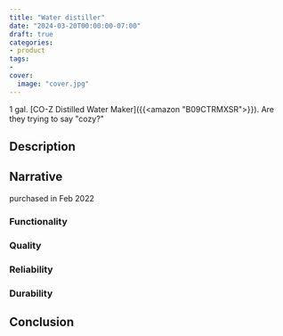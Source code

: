 ```yaml
---
title: "Water distiller"
date: "2024-03-20T00:00:00-07:00"
draft: true
categories:
- product
tags:
- 
cover:
  image: "cover.jpg"
---
```

1 gal. [CO-Z Distilled Water Maker]({{<amazon "B09CTRMXSR">}}). Are they trying to say "cozy?"
<!--more-->
## Description

## Narrative

purchased in Feb 2022

### Functionality

### Quality

### Reliability

### Durability

## Conclusion